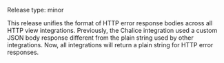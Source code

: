 Release type: minor

This release unifies the format of HTTP error response bodies across all HTTP
view integrations. Previously, the Chalice integration used a custom JSON body
response different from the plain string used by other integrations. Now, all
integrations will return a plain string for HTTP error responses.
